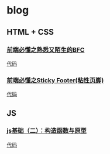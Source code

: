 # blog

## HTML + CSS

### [前端必懂之熟悉又陌生的BFC](https://segmentfault.com/a/1190000018739115)
[代码](https://github.com/qietuniu/blog/tree/master/BFC)

### [前端必懂之Sticky Footer(粘性页脚)](https://segmentfault.com/a/1190000018961782#articleHeader7)
[代码](https://github.com/qietuniu/blog/tree/master/stickyFooter)


## JS

### [js基础（二）：构造函数与原型](https://segmentfault.com/a/1190000018755450)
[代码](https://github.com/qietuniu/blog/tree/master/CAP)
